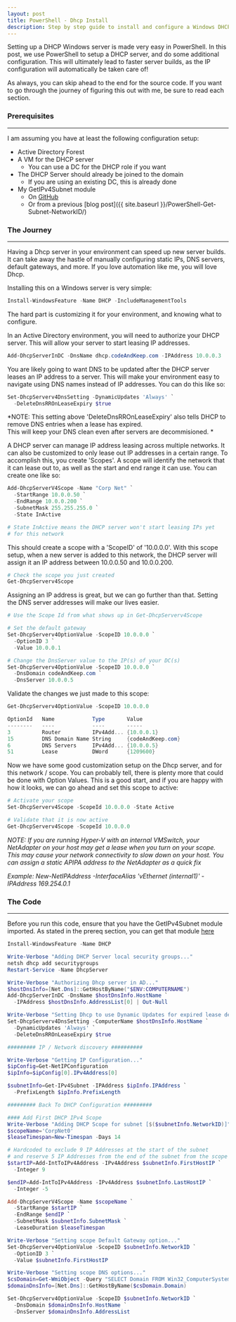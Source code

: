 ```yaml
---
layout: post
title: PowerShell - Dhcp Install
description: Step by step guide to install and configure a Windows DHCP Server
---
```


<p>
  Setting up a DHCP Windows server is made very easy in PowerShell. 
  In this post, we use PowerShell to setup a DHCP server, 
  and do some additional configuration. 
  This will ultimately lead to faster server builds, 
  as the IP configuration will automatically be taken care of!
</p>

<p>
  As always, you can skip ahead to the end for the source code. 
  If you want to go through the journey of figuring this out with me, 
  be sure to read each section.
</p>

### Prerequisites
-----

I am assuming you have at least the following configuration setup:
  - Active Directory Forest
  - A VM for the DHCP server
    - You can use a DC for the DHCP role if you want
  - The DHCP Server should already be joined to the domain
    - If you are using an existing DC, this is already done
  - My GetIPv4Subnet module
    - On [GitHub](https://github.com/briansworth/GetIPv4Address/blob/master/GetIPv4Subnet.psm1)
    - Or from a previous [blog post]({{ site.baseurl }}/PowerShell-Get-Subnet-NetworkID/)

### The Journey
----

<p>
  Having a Dhcp server in your environment can speed up new server builds. 
  It can take away the hastle of manually configuring static IPs, 
  DNS servers, default gateways, and more. 
  If you love automation like me, you will love Dhcp.
</p>

<p>
  Installing this on a Windows server is very simple: 
</p>

```powershell
Install-WindowsFeature -Name DHCP -IncludeManagementTools
```

<p>
  The hard part is customizing it for your environment, 
  and knowing what to configure.
</p>

<p>
  In an Active Directory environment, 
  you will need to authorize your DHCP server.
  This will allow your server to start leasing IP addresses.
</p>

```powershell
Add-DhcpServerInDC -DnsName dhcp.codeAndKeep.com -IPAddress 10.0.0.3
```

<p>
  You are likely going to want DNS to be updated after the DHCP server 
  leases an IP address to a server. 
  This will make your environment easy to navigate using 
  DNS names instead of IP addresses. 
  You can do this like so:
</p>

```powershell
Set-DhcpServerv4DnsSetting -DynamicUpdates 'Always' `
  -DeleteDnsRROnLeaseExpiry $true
```

*NOTE: This setting above 'DeleteDnsRROnLeaseExpiry' 
also tells DHCP to remove DNS entries when a lease has expired.  
This will keep your DNS clean even after servers are decommisioned. *


<p>
  A DHCP server can manage IP address leasing across multiple networks. 
  It can also be customized to only lease out IP addresses in a certain range. 
  To accomplish this, you create 'Scopes'. 
  A scope will identify the network that it can lease out to,
  as well as the start and end range it can use.
  You can create one like so:
</p>

```powershell
Add-DhcpServerV4Scope -Name "Corp Net" `
  -StartRange 10.0.0.50 `
  -EndRange 10.0.0.200 `
  -SubnetMask 255.255.255.0 `
  -State InActive

# State InActive means the DHCP server won't start leasing IPs yet
# for this network
```

<p>
  This should create a scope with a 'ScopeID' of '10.0.0.0'. 
  With this scope setup, when a new server is added to this network, 
  the DHCP server will assign it an IP address between 
  10.0.0.50 and 10.0.0.200.
</p>

```powershell
# Check the scope you just created
Get-DhcpServerv4Scope
```

<p>
  Assigning an IP address is great, 
  but we can go further than that. 
  Setting the DNS server addresses will make our lives easier.
</p>

```powershell
# Use the Scope Id from what shows up in Get-DhcpServerv4Scope

# Set the default gateway 
Set-DhcpServerv4OptionValue -ScopeID 10.0.0.0 `
  -OptionID 3 `
  -Value 10.0.0.1

# Change the DnsServer value to the IP(s) of your DC(s)
Set-DhcpServerv4OptionValue -ScopeID 10.0.0.0 `
  -DnsDomain codeAndKeep.com `
  -DnsServer 10.0.0.5
```

<p>
  Validate the changes we just made to this scope:
</p>

```powershell
Get-DhcpServerv4OptionValue -ScopeID 10.0.0.0 

OptionId   Name            Type       Value
--------   ----            ----       -----
3          Router          IPv4Add... {10.0.0.1}
15         DNS Domain Name String     {codeAndKeep.com}
6          DNS Servers     IPv4Add... {10.0.0.5}
51         Lease           DWord      {1209600}
```

<p>
  Now we have some good customization setup on the Dhcp server, 
  and for this network / scope. 
  You can probably tell, 
  there is plenty more that could be done with Option Values. 
  This is a good start, and if you are happy with how it looks, 
  we can go ahead and set this scope to active:
</p>

```powershell
# Activate your scope
Set-DhcpServerv4Scope -ScopeId 10.0.0.0 -State Active

# Validate that it is now active
Get-DhcpServerv4Scope -ScopeId 10.0.0.0
```

*NOTE: If you are running Hyper-V with an internal VMSwitch, 
your NetAdapter on your host may get a lease when you turn on your scope. 
This may cause your network connectivity to slow down on your host. 
You can assign a static APIPA address to the NetAdapter as a quick fix*

*Example: New-NetIPAddress -InterfaceAlias 'vEthernet (internal1)'
  -IPAddress 169.254.0.1*


### The Code
----

Before you run this code, ensure that you have the GetIPv4Subnet module imported. 
As stated in the prereq section, you can get that module [here](https://github.com/briansworth/GetIPv4Address/blob/master/GetIPv4Subnet.psm1)

```powershell
Install-WindowsFeature -Name DHCP

Write-Verbose "Adding DHCP Server local security groups..."
netsh dhcp add securitygroups
Restart-Service -Name DhcpServer

Write-Verbose "Authorizing Dhcp server in AD..."
$hostDnsInfo=[Net.Dns]::GetHostByName("$ENV:COMPUTERNAME")
Add-DhcpServerInDC -DnsName $hostDnsInfo.HostName `
  -IPAddress $hostDnsInfo.AddressList[0] | Out-Null

Write-Verbose "Setting Dhcp to use Dynamic Updates for expired lease deletion"
Set-DhcpServerv4DnsSetting -ComputerName $hostDnsInfo.HostName `
  -DynamicUpdates 'Always' `
  -DeleteDnsRROnLeaseExpiry $true

######### IP / Network discovery ##########

Write-Verbose "Getting IP Configuration..."
$ipConfig=Get-NetIPConfiguration
$ipInfo=$ipConfig[0].IPv4Address[0]

$subnetInfo=Get-IPv4Subnet -IPAddress $ipInfo.IPAddress `
  -PrefixLength $ipInfo.PrefixLength

######### Back To DHCP Configuration #########

#### Add First DHCP IPv4 Scope
Write-Verbose "Adding DHCP Scope for subnet [$($subnetInfo.NetworkID)]"
$scopeName='CorpNet0'
$leaseTimespan=New-Timespan -Days 14

# Hardcoded to exclude 9 IP Addresses at the start of the subnet
# and reserve 5 IP Addresses from the end of the subnet from the scope
$startIP=Add-IntToIPv4Address -IPv4Address $subnetInfo.FirstHostIP `
  -Integer 9

$endIP=Add-IntToIPv4Address -IPv4Address $subnetInfo.LastHostIP `
  -Integer -5

Add-DhcpServerV4Scope -Name $scopeName `
  -StartRange $startIP `
  -EndRange $endIP `
  -SubnetMask $subnetInfo.SubnetMask `
  -LeaseDuration $leaseTimespan

Write-Verbose "Setting scope Default Gateway option..."
Set-DhcpServerv4OptionValue -ScopeID $subnetInfo.NetworkID `
  -OptionID 3 `
  -Value $subnetInfo.FirstHostIP

Write-Verbose "Setting scope DNS options..."
$csDomain=Get-WmiObject -Query "SELECT Domain FROM Win32_ComputerSystem"
$domainDnsInfo=[Net.Dns]::GetHostByName($csDomain.Domain)

Set-DhcpServerv4OptionValue -ScopeID $subnetInfo.NetworkID `
  -DnsDomain $domainDnsInfo.HostName `
  -DnsServer $domainDnsInfo.AddressList
```
